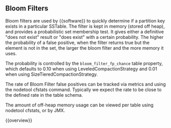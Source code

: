 ## Bloom Filters

Bloom filters are used by {{software}} to quickly determine if a partition key exists in a particular SSTable. The filter is kept in memory (stored off heap), and provides a probabilistic set membership test. It gives either a definitive "does not exist" result or "does exist" with a certain probability. The higher the probability of a false positive, when the filter returns true but the element is not in the set, the larger the bloom filter and the more memory it uses. 

The probability is controlled by the `bloom_filter_fp_chance` table property, which defaults to 0.10 when using LeveledCompactionStrategy and 0.01 when using SizeTieredCompactionStrategy.

The rate of Bloom Filter false positives can be tracked via metrics and using the nodetool cfstats command. Typically we expect the rate to be close to the defined rate in the table schema.

The amount of off-heap memory usage can be viewed per table using nodetool cfstats, or by JMX.

{{overview}}
